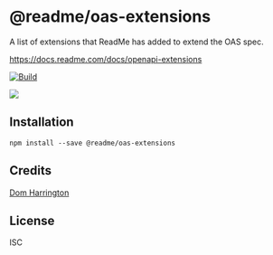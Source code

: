 # @readme/oas-extensions

A list of extensions that ReadMe has added to extend the OAS spec.

https://docs.readme.com/docs/openapi-extensions

[![Build](https://github.com/readmeio/api-explorer/workflows/CI/badge.svg)](https://github.com/readmeio/api-explorer/tree/master/packages/oas-extensions)

[![](https://d3vv6lp55qjaqc.cloudfront.net/items/1M3C3j0I0s0j3T362344/Untitled-2.png)](https://readme.io)

## Installation

```
npm install --save @readme/oas-extensions
```

## Credits
[Dom Harrington](https://github.com/domharrington/)

## License

ISC

